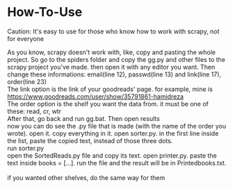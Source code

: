 # How-To-Use
Caution: It's easy to use for those who know how to work with scrapy, not for everyone<br>

As you know, scrapy doesn't work with, like, copy and pasting the whole project. So go to the spiders folder and copy the gg.py and other files to the scrapy project you've made. then open it with any editor you want. Then change these informations: email(line 12), passwd(line 13) and link(line 17), order(line 23)<br>
The link option is the link of your goodreads' page. for example, mine is https://www.goodreads.com/user/show/35791861-hamidreza<br>
The order option is the shelf you want the data from. it must be one of these: read, cr, wtr<br>
After that, go back and run gg.bat. Then open results<br>
now you can do see the .py file that is made (with the name of the order you wrote). open it. copy everything in it. open sorter.py. in the first line inside the list, paste the copied text, instead of those three dots.<br>
run sorter.py<br>
open the SortedReads.py file and copy its text. open printer.py. paste the text inside books = [...]. run the file and the result will be in Printedbooks.txt.<br>
<br>
if you wanted other shelves, do the same way for them<br>
